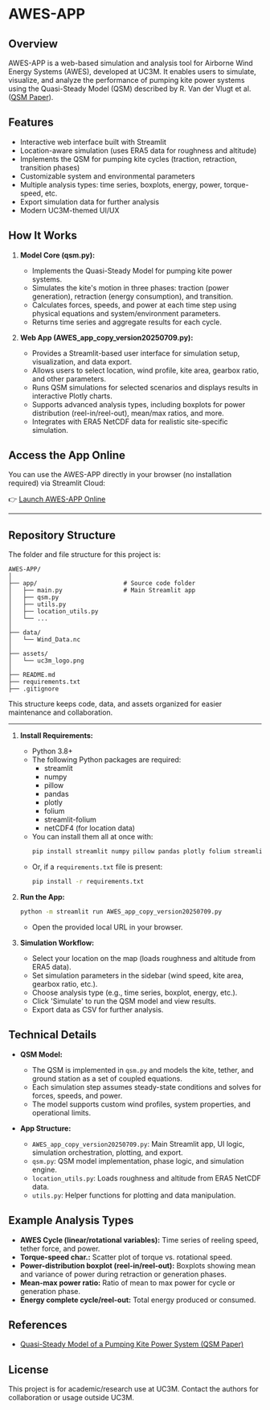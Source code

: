 # AWES-APP

## Overview
AWES-APP is a web-based simulation and analysis tool for Airborne Wind Energy Systems (AWES), developed at UC3M. It enables users to simulate, visualize, and analyze the performance of pumping kite power systems using the Quasi-Steady Model (QSM) described by R. Van der Vlugt et al. ([QSM Paper](https://arxiv.org/abs/1705.04133)).

## Features
- Interactive web interface built with Streamlit
- Location-aware simulation (uses ERA5 data for roughness and altitude)
- Implements the QSM for pumping kite cycles (traction, retraction, transition phases)
- Customizable system and environmental parameters
- Multiple analysis types: time series, boxplots, energy, power, torque-speed, etc.
- Export simulation data for further analysis
- Modern UC3M-themed UI/UX

## How It Works
1. **Model Core (qsm.py):**
   - Implements the Quasi-Steady Model for pumping kite power systems.
   - Simulates the kite's motion in three phases: traction (power generation), retraction (energy consumption), and transition.
   - Calculates forces, speeds, and power at each time step using physical equations and system/environment parameters.
   - Returns time series and aggregate results for each cycle.

2. **Web App (AWES_app_copy_version20250709.py):**
   - Provides a Streamlit-based user interface for simulation setup, visualization, and data export.
   - Allows users to select location, wind profile, kite area, gearbox ratio, and other parameters.
   - Runs QSM simulations for selected scenarios and displays results in interactive Plotly charts.
   - Supports advanced analysis types, including boxplots for power distribution (reel-in/reel-out), mean/max ratios, and more.
   - Integrates with ERA5 NetCDF data for realistic site-specific simulation.


## Access the App Online

You can use the AWES-APP directly in your browser (no installation required) via Streamlit Cloud:

👉 [Launch AWES-APP Online](https://uc3mawesapp.streamlit.app/)

---


## Repository Structure

The folder and file structure for this project is:

```
AWES-APP/
│
├── app/                        # Source code folder
│   ├── main.py                 # Main Streamlit app
│   ├── qsm.py
│   ├── utils.py
│   ├── location_utils.py
│   └── ...
│
├── data/
│   └── Wind_Data.nc
│
├── assets/
│   └── uc3m_logo.png
│
├── README.md
├── requirements.txt
├── .gitignore
```

This structure keeps code, data, and assets organized for easier maintenance and collaboration.

---

1. **Install Requirements:**
   - Python 3.8+
   - The following Python packages are required:
     - streamlit
     - numpy
     - pillow
     - pandas
     - plotly
     - folium
     - streamlit-folium
     - netCDF4 (for location data)
   - You can install them all at once with:
     ```bash
     pip install streamlit numpy pillow pandas plotly folium streamlit-folium netCDF4
     ```
   - Or, if a `requirements.txt` file is present:
     ```bash
     pip install -r requirements.txt
     ```

2. **Run the App:**
   ```bash
   python -m streamlit run AWES_app_copy_version20250709.py
   ```
   - Open the provided local URL in your browser.

3. **Simulation Workflow:**
   - Select your location on the map (loads roughness and altitude from ERA5 data).
   - Set simulation parameters in the sidebar (wind speed, kite area, gearbox ratio, etc.).
   - Choose analysis type (e.g., time series, boxplot, energy, etc.).
   - Click 'Simulate' to run the QSM model and view results.
   - Export data as CSV for further analysis.

## Technical Details
- **QSM Model:**
  - The QSM is implemented in `qsm.py` and models the kite, tether, and ground station as a set of coupled equations.
  - Each simulation step assumes steady-state conditions and solves for forces, speeds, and power.
  - The model supports custom wind profiles, system properties, and operational limits.

- **App Structure:**
  - `AWES_app_copy_version20250709.py`: Main Streamlit app, UI logic, simulation orchestration, plotting, and export.
  - `qsm.py`: QSM model implementation, phase logic, and simulation engine.
  - `location_utils.py`: Loads roughness and altitude from ERA5 NetCDF data.
  - `utils.py`: Helper functions for plotting and data manipulation.

## Example Analysis Types
- **AWES Cycle (linear/rotational variables):** Time series of reeling speed, tether force, and power.
- **Torque-speed char.:** Scatter plot of torque vs. rotational speed.
- **Power-distribution boxplot (reel-in/reel-out):** Boxplots showing mean and variance of power during retraction or generation phases.
- **Mean-max power ratio:** Ratio of mean to max power for cycle or generation phase.
- **Energy complete cycle/reel-out:** Total energy produced or consumed.

## References
- [Quasi-Steady Model of a Pumping Kite Power System (QSM Paper)](https://arxiv.org/abs/1705.04133)

## License
This project is for academic/research use at UC3M. Contact the authors for collaboration or usage outside UC3M.
